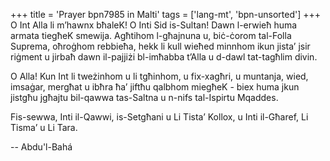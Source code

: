 +++
title = 'Prayer bpn7985 in Malti'
tags = ['lang-mt', 'bpn-unsorted']
+++
O Int Alla li m’hawnx bħaleK! O Inti Sid is-Sultan! Dawn l-erwieħ huma armata tiegħeK smewija. Agħtihom l-għajnuna u, biċ-ċorom tal-Folla Suprema, oħroġhom rebbieħa, hekk li kull wieħed minnhom ikun jista’ jsir riġment u jirbaħ dawn il-pajjiżi bl-imħabba t’Alla u d-dawl tat-tagħlim divin. 

O Alla! Kun Int li tweżinhom u li tgħinhom, u fix-xagħri, u muntanja, wied, imsaġar, mergħat u ibħra ħa’ jiftħu qalbhom miegħeK - biex huma jkun jistgħu jgħajtu bil-qawwa tas-Saltna u n-nifs tal-Ispirtu Mqaddes. 

Fis-sewwa, Inti il-Qawwi, is-Setgħani u Li Tista’ Kollox, u Inti il-Għaref, Li Tisma’ u Li Tara.

-- Abdu'l-Bahá
